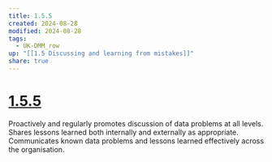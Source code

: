 ```yaml
---
title: 1.5.5
created: 2024-08-28
modified: 2024-08-28
tags:
  - UK-DMM_row
up: "[[1.5 Discussing and learning from mistakes]]"
share: true
---
```

# [1.5.5](1.5.5.md)

Proactively and regularly promotes discussion of data problems at all levels. Shares lessons learned both internally and externally as appropriate. Communicates known data problems and lessons learned effectively across the organisation.
